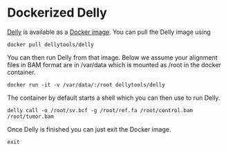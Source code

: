 Dockerized Delly
================

[Delly](https://github.com/dellytools/delly) is available as a [Docker image](https://hub.docker.com/r/dellytools/delly/). You can pull the Delly image using

`docker pull dellytools/delly`

You can then run Delly from that image. Below we assume your alignment files in BAM format are in /var/data which is mounted as /root in the docker container.

`docker run -it -v /var/data/:/root dellytools/delly`

The container by default starts a shell which you can then use to run Delly.

`delly call -o /root/sv.bcf -g /root/ref.fa /root/control.bam /root/tumor.bam`

Once Delly is finished you can just exit the Docker image.

`exit`
